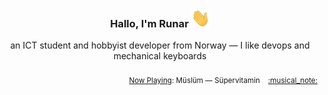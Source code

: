 <h3 align="center">Hallo, I'm Runar <img src="./assets/wave.gif" width="30px" height="30px"></h3>

<div align="center">an ICT student and hobbyist developer from Norway — I like devops and mechanical keyboards</div>

<br/>
<div align="right"><sub>
  <a href="https://www.last.fm/user/runarsf">Now Playing</a>: Müslüm &mdash; Süpervitamin &nbsp;&nbsp; <a href="https:&#x2F;&#x2F;www.last.fm&#x2F;music&#x2F;M%C3%BCsl%C3%BCm&#x2F;_&#x2F;S%C3%BCpervitamin">:musical_note:</a>
</sub></div>

